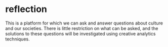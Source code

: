 # reflection
This is a platform for which we can ask and answer questions about culture and our societies. There is little restriction on what 
can be asked, and the solutions to these questions will be investigated using creative analytics techniques.
